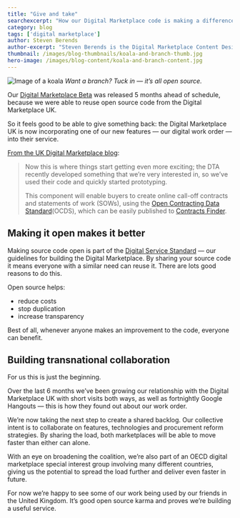 ```yaml
---
title: "Give and take"
searchexcerpt: "How our Digital Marketplace code is making a difference in the UK."
category: blog
tags: ['digital marketplace']
author: Steven Berends
author-excerpt: "Steven Berends is the Digital Marketplace Content Design and Comms Lead, and can most often be found in the DTA Sydney office."
thumbnail: /images/blog-thumbnails/koala-and-branch-thumb.jpg
hero-image: /images/blog-content/koala-and-branch-content.jpg
---
```

 
![Image of a koala]({{site.url}}{{page.hero-image}})
*Want a branch? Tuck in — it’s all open source.*

Our [Digital Marketplace Beta](https://www.gov.au/marketplace) was released 5 months ahead of schedule, because we were able to reuse open source code from the Digital Marketplace UK. 

So it feels good to be able to give something back: the Digital Marketplace UK is now incorporating one of our new features — our digital work order — into their service.

[From the UK Digital Marketplace blog](https://digitalmarketplace.blog.gov.uk/2016/12/20/the-digital-marketplace-vision-part-6/):

> Now this is where things start getting even more exciting; the DTA recently developed something that we’re very interested in, so we’ve used their code and quickly started prototyping.
> 
> This component will enable buyers to create online call-off contracts and statements of work (SOWs), using the [Open Contracting Data Standard](https://digitalmarketplace.blog.gov.uk/2016/07/12/working-with-the-standards-hub-to-make-public-procurement-and-contracting-data-more-open/)(OCDS), which can be easily published to [Contracts Finder](https://www.gov.uk/contracts-finder).

## Making it open makes it better

Making source code open is part of the [Digital Service Standard](https://www.dta.gov.au/standard/) — our guidelines for building the Digital Marketplace. By sharing your source code it means everyone with a similar need can reuse it. There are lots good reasons to do this.

Open source helps:

- reduce costs 
- stop duplication
- increase transparency

Best of all, whenever anyone makes an improvement to the code, everyone can benefit.

## Building transnational collaboration

For us this is just the beginning.

Over the last 6 months we’ve been growing our relationship with the Digital Marketplace UK with short visits both ways, as well as fortnightly Google Hangouts — this is how they found out about our work order.

We’re now taking the next step to create a shared backlog. Our collective intent is to collaborate on features, technologies and procurement reform strategies. By sharing the load, both marketplaces will be able to move faster than either can alone.

With an eye on broadening the coalition, we’re also part of an OECD digital marketplace special interest group involving many different countries, giving us the potential to spread the load further and deliver even faster in future.

For now we’re happy to see some of our work being used by our friends in the United Kingdom. It’s good open source karma and proves we’re building a useful service.



